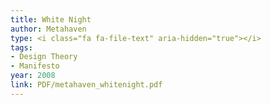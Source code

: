 ```yaml
---
title: White Night
author: Metahaven
type: <i class="fa fa-file-text" aria-hidden="true"></i>
tags:
- Design Theory
- Manifesto
year: 2008
link: PDF/metahaven_whitenight.pdf
---
```

